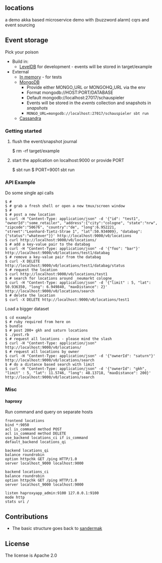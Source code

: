 ## locations

a demo akka based microservice demo with (buzzword alarm) cqrs and event sourcing

## Event storage

Pick your poison

* Build in:
  * [LevelDB](https://github.com/google/leveldb) for development - events will be stored in target/example
* External
  * [In memory](https://github.com/michaelpisula/akka-journal-inmemory) - for tests  
  * [MongoDB](https://github.com/ironfish/akka-persistence-mongo)
    * Provide either MONGO_URL or MONGOHQ_URL via the env
    * Format mongodb://HOST:PORT/DATABASE
    * Default mongodb://localhost:27017/schauspieler
    * Events will be stored in the _events_ collection and snapshots in _snapshots_
    * ```MONGO_URL=mongodb://localhost:27017/schauspieler sbt run```
  * [Cassandra](https://github.com/krasserm/akka-persistence-cassandra/)

### Getting started

1. flush the event/snapshot journal

    $ rm -rf target/example

2. start the application on localhost:9000 or provide PORT

    $ sbt run
    $ PORT=9001 sbt run

### API Example


  Do some single api calls

    $ #
    $ # grab a fresh shell or open a new tmux/screen window
    $ #
    $ # post a new location
    $ curl -H "Content-Type: application/json" -d '{"id": "test1", "ownerId":"some_retailer", "address":{"city":"cologne", "state":"nrw", "zipcode":"50676", "country":"de", "long":6.952221, "street":"Leonhard-Tietz-Strae 1", "lat":50.934009}, "databag":{"status":"whatever"}}' http://localhost:9000/v0/locations
    $ curl http://localhost:9000/v0/locations/
    $ # add a key-value pair to the databag
    $ curl -H "Content-Type: application/json" -d '{"foo": "bar"}' http://localhost:9000/v0/locations/test1/databag
    $ # remove a key-value pair from the databag
    $ curl -X DELETE http://localhost:9000/v0/locations/test1/databag/status
    $ # request the location
    $ curl http://localhost:9000/v0/locations/test1
    $ # search for locations around _neumarkt cologne_
    $ curl -H "Content-Type: application/json" -d '{"limit" : 5, "lat": 50.936350, "long": 6.949840, "maxDistance": 2}' http://localhost:9000/v0/locations/search
    $ # delete the location
    $ curl -X DELETE http://localhost:9000/v0/locations/test1

  Load a bigger dataset

    $ cd example
    $ # ruby required from here on
    $ bundle
    $ # post 200+ gkh and saturn locations
    $ ./post.rb
    $ # request all locations - please mind the slash
    $ curl -H "Content-Type: application/json" http://localhost:9000/v0/locations/
    $ # request all locations by owner
    $ curl -H "Content-Type: application/json" -d '{"ownerId": "saturn"}' http://localhost:9000/v0/locations/search
    $ # do a distance based search with limit
    $ curl -H "Content-Type: application/json" -d '{"ownerId": "gkh", "limit" : 5, "lat": 11.5746, "long": 48.13718, "maxDistance": 200}' http://localhost:9000/v0/locations/search

### Misc

#### haproxy

Run command and query on separate hosts

    frontend locations
    bind *:9050
    acl is_command method POST
    acl is_command method DELETE
    use_backend locations_ci if is_command
    default_backend locations_qi

    backend locations_qi
    balance roundrobin
    option httpchk GET /ping HTTP/1.0
    server localhost_9000 localhost:9000

    backend locations_ci
    balance roundrobin
    option httpchk GET /ping HTTP/1.0
    server localhost_9000 localhost:9000

    listen haproxyapp_admin:9100 127.0.0.1:9100
    mode http
    stats uri /

## Contributions

* The basic structure goes back to [sandermak](https://github.com/sandermak/akka-eventsourcing)

## License

The license is Apache 2.0
